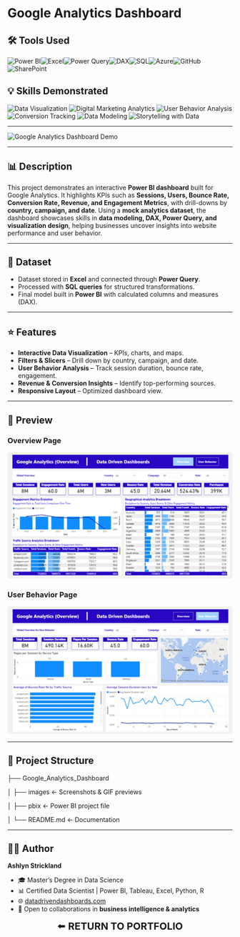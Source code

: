 # Google Analytics Dashboard  

## 🛠 Tools Used  
![Power BI](https://img.shields.io/badge/Power%20BI-F2C811?style=for-the-badge&logo=powerbi&logoColor=black)![Excel](https://img.shields.io/badge/Microsoft%20Excel-217346?style=for-the-badge&logo=microsoftexcel&logoColor=white)![Power Query](https://img.shields.io/badge/Power%20Query-0E76A8?style=for-the-badge&logo=microsoft&logoColor=white)![DAX](https://img.shields.io/badge/DAX-0078D4?style=for-the-badge&logo=microsoft&logoColor=white)![SQL](https://img.shields.io/badge/SQL-336791?style=for-the-badge&logo=postgresql&logoColor=white)![Azure](https://img.shields.io/badge/Azure-0089D6?style=for-the-badge&logo=microsoftazure&logoColor=white)![GitHub](https://img.shields.io/badge/GitHub-181717?style=for-the-badge&logo=github&logoColor=white)![SharePoint](https://img.shields.io/badge/SharePoint-0078D4?style=for-the-badge&logo=microsoftsharepoint&logoColor=white)

## 💡 Skills Demonstrated  
![Data Visualization](https://img.shields.io/badge/Data%20Visualization-8A2BE2?style=for-the-badge&logo=tableau&logoColor=white)  ![Digital Marketing Analytics](https://img.shields.io/badge/Digital%20Marketing%20Analytics-FF7F50?style=for-the-badge&logo=googleanalytics&logoColor=white)  ![User Behavior Analysis](https://img.shields.io/badge/User%20Behavior%20Analysis-228B22?style=for-the-badge&logo=hotjar&logoColor=white)  ![Conversion Tracking](https://img.shields.io/badge/Conversion%20Tracking-1E90FF?style=for-the-badge&logo=googleads&logoColor=white)  ![Data Modeling](https://img.shields.io/badge/Data%20Modeling-FF6347?style=for-the-badge&logo=databricks&logoColor=white)  ![Storytelling with Data](https://img.shields.io/badge/Storytelling%20with%20Data-FFD700?style=for-the-badge&logo=slides&logoColor=black)  

---

![Google Analytics Dashboard Demo](images/Untitled%20design%20%281%29.gif)

---

## 📊 Description  

This project demonstrates an interactive **Power BI dashboard** built for Google Analytics. It highlights KPIs such as **Sessions, Users, Bounce Rate, Conversion Rate, Revenue, and Engagement Metrics**, with drill-downs by **country, campaign, and date**. Using a **mock analytics dataset**, the dashboard showcases skills in **data modeling, DAX, Power Query, and visualization design**, helping businesses uncover insights into website performance and user behavior.  

---

## 📂 Dataset  

- Dataset stored in **Excel** and connected through **Power Query**.  
- Processed with **SQL queries** for structured transformations.  
- Final model built in **Power BI** with calculated columns and measures (DAX).  

---

## ⭐ Features  

- **Interactive Data Visualization** – KPIs, charts, and maps.  
- **Filters & Slicers** – Drill down by country, campaign, and date.  
- **User Behavior Analysis** – Track session duration, bounce rate, engagement.  
- **Revenue & Conversion Insights** – Identify top-performing sources.  
- **Responsive Layout** – Optimized dashboard view.  

---

## 📸 Preview  

### Overview Page  
![Google Analytics Dashboard - Overview](images/Google%20Analytics%20%281%29.png)  

### User Behavior Page  
![Google Analytics Dashboard - User Behavior](images/Google%20Analytics%20%282%29.png)  

---

## 📁 Project Structure  

├── Google_Analytics_Dashboard

│ ├── images <- Screenshots & GIF previews

│ ├── pbix <- Power BI project file

│ └── README.md <- Documentation


---

## 👩‍💻 Author  

**Ashlyn Strickland**  
- 🎓 Master’s Degree in Data Science  
- 📊 Certified Data Scientist | Power BI, Tableau, Excel, Python, R  
- 🌐 [datadrivendashboards.com](http://datadrivendashboards.com)  
- 💼 Open to collaborations in **business intelligence & analytics**  


<p align="center">
  <a href="../" style="text-decoration:none; font-size:22px;">
    ⬅️ <b>RETURN TO PORTFOLIO</b>
  </a>
</p>
